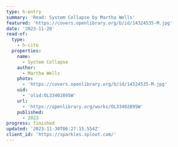 ```yaml
---
type: h-entry
summary: 'Read: System Collapse by Martha Wells'
featured: 'https://covers.openlibrary.org/b/id/14324535-M.jpg'
date: '2023-11-28'
read-of:
  type:
    - h-cite
  properties:
    name:
      - System Collapse
    author:
      - Martha Wells
    photo:
      - 'https://covers.openlibrary.org/b/id/14324535-M.jpg'
    uid:
      - 'olid:OL33402895W'
    url:
      - 'https://openlibrary.org/works/OL33402895W'
    published:
      - 2023
progress: finished
updated: '2023-11-30T06:27:15.554Z'
client_id: 'https://sparkles.sploot.com/'
---
```


